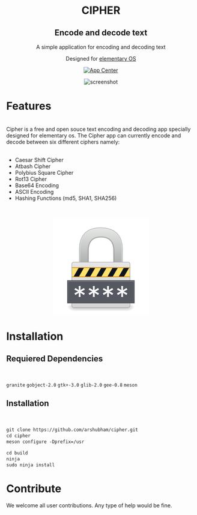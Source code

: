 <div>
  <h1 align="center">CIPHER</h1>
  <h2 align="center">Encode and decode text</h2>
  <p align="center">A simple application for encoding and decoding text</p>
  <p align="center">Designed for <a href="https://elementary.io">elementary OS</p>
</div>
<p align="center">
  <a href="https://appcenter.elementary.io/com.github.arshubham.cipher.desktop">
    <img src="https://appcenter.elementary.io/badge.svg" alt="App Center">
  </a>
</p>
<p align="center">
<img src="https://github.com/arshubham/cipher/blob/master/data/images/Screenshot%20from%202018-01-14%2013.09.47.png" alt="screenshot">
<h1>Features</h1>
<br>
Cipher is a free and open souce text encoding and decoding app specially designed for elementary os. The Cipher app can currently encode and decode between six different ciphers namely:<br><br>

- Caesar Shift Cipher
- Atbash Cipher
- Polybius Square Cipher
- Rot13 Cipher
- Base64 Encoding
- ASCII Encoding
- Hashing Functions (md5, SHA1, SHA256)

<br>
</p>
<p align="center">
  <img src="https://github.com/arshubham/cipher/blob/master/data/images/icons/128/com.github.arshubham.cipher.svg" alt="preview"/>
</p>
<h1>Installation</h1>
<h2>Requiered Dependencies</h2><br>


`granite`
`gobject-2.0`
`gtk+-3.0`
`glib-2.0`
`gee-0.8`
`meson`


<h2>Installation</h2>
<br>

```
git clone https://github.com/arshubham/cipher.git
cd cipher
meson configure -Dprefix=/usr
```
 
```
cd build
ninja
sudo ninja install
```

<h1>Contribute</h1>
We welcome all user contributions. Any type of help would be fine.
